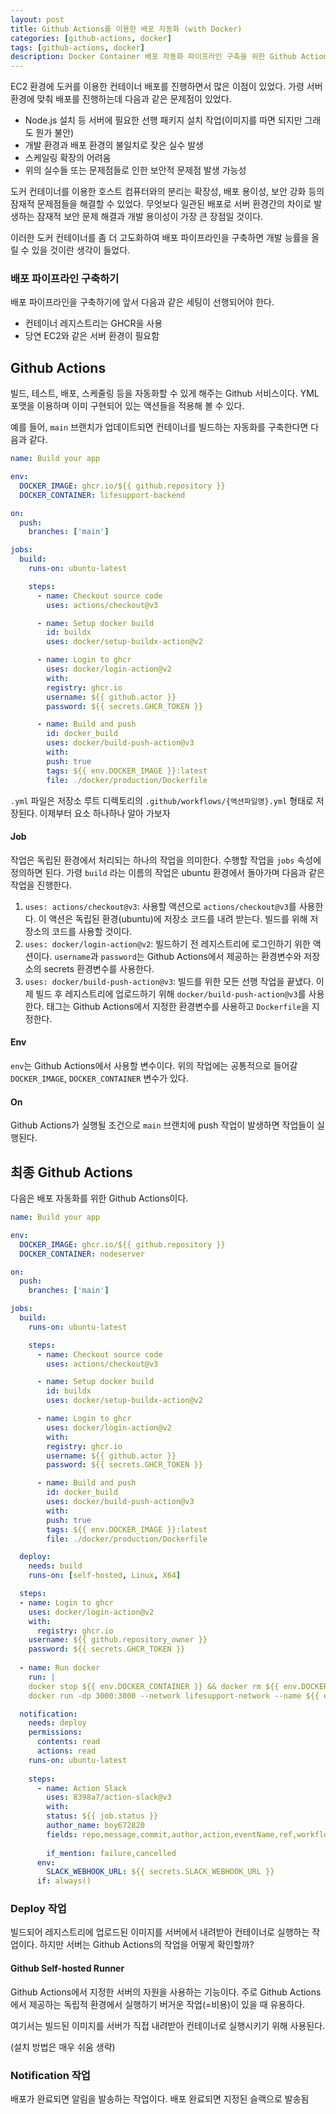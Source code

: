 ```yaml
---
layout: post
title: Github Actions를 이용한 배포 자동화 (with Docker)
categories: [github-actions, docker]
tags: [github-actions, docker]
description: Docker Container 배포 자동화 파이프라인 구축을 위한 Github Actions 활용하기
---
```


EC2 환경에 도커를 이용한 컨테이너 배포를 진행하면서 많은 이점이 있었다. 가령 서버 환경에 맞춰 배포를 진행하는데 다음과 같은 문제점이 있었다.

- Node.js 설치 등 서버에 필요한 선행 패키지 설치 작업(이미지를 따면 되지만 그래도 뭔가 불안)
- 개발 환경과 배포 환경의 불일치로 잦은 실수 발생
- 스케일링 확장의 어려움
- 위의 실수들 또는 문제점들로 인한 보안적 문제점 발생 가능성

도커 컨테이너를 이용한 호스트 컴퓨터와의 분리는 확장성, 배포 용이성, 보안 강화 등의 잠재적 문제점들을 해결할 수 있었다. 무엇보다 일관된 배포로 서버 환경간의 차이로 발생하는 잠재적 보안 문제 해결과 개발 용이성이 가장 큰 장점일 것이다.

이러한 도커 컨테이너를 좀 더 고도화하여 배포 파이프라인을 구축하면 개발 능률을 올릴 수 있을 것이란 생각이 들었다.

### 배포 파이프라인 구축하기

배포 파이프라인을 구축하기에 앞서 다음과 같은 세팅이 선행되어야 한다.

- 컨테이너 레지스트리는 GHCR을 사용
- 당연 EC2와 같은 서버 환경이 필요함

## Github Actions

빌드, 테스트, 배포, 스케줄링 등을 자동화할 수 있게 해주는 Github 서비스이다. YML 포맷을 이용하며 이미 구현되어 있는 액션들을 적용해 볼 수 있다.

예를 들어, `main` 브랜치가 업데이트되면 컨테이너를 빌드하는 자동화를 구축한다면 다음과 같다.

```yml
name: Build your app

env:
  DOCKER_IMAGE: ghcr.io/${{ github.repository }}
  DOCKER_CONTAINER: lifesupport-backend

on:
  push:
    branches: ['main']

jobs:
  build:
    runs-on: ubuntu-latest

    steps:
      - name: Checkout source code
        uses: actions/checkout@v3

      - name: Setup docker build
        id: buildx
        uses: docker/setup-buildx-action@v2

      - name: Login to ghcr
        uses: docker/login-action@v2
        with:
        registry: ghcr.io
        username: ${{ github.actor }}
        password: ${{ secrets.GHCR_TOKEN }}

      - name: Build and push
        id: docker_build
        uses: docker/build-push-action@v3
        with:
        push: true
        tags: ${{ env.DOCKER_IMAGE }}:latest
        file: ./docker/production/Dockerfile
```

`.yml` 파일은 저장소 루트 디렉토리의 `.github/workflows/{액션파일명}.yml` 형태로 저장된다. 이제부터 요소 하나하나 알아 가보자



#### Job

작업은 독립된 환경에서 처리되는 하나의 작업을 의미한다. 수행할 작업을 `jobs` 속성에 정의하면 된다. 가령 `build` 라는 이름의 작업은 ubuntu 환경에서 돌아가며 다음과 같은 작업을 진행한다.

1. `uses: actions/checkout@v3`: 사용할 액션으로 `actions/checkout@v3`를 사용한다. 이 액션은 독립된 환경(ubuntu)에 저장소 코드를 내려 받는다. 빌드를 위해 저장소의 코드를 사용할 것이다.
2. `uses: docker/login-action@v2`: 빌드하기 전 레지스트리에 로그인하기 위한 액션이다. `username`과 `password`는 Github Actions에서 제공하는 환경변수와 저장소의 secrets 환경변수를 사용한다.
3. `uses: docker/build-push-action@v3`: 빌드를 위한 모든 선행 작업을 끝냈다. 이제 빌드 후 레지스트리에 업로드하기 위해 `docker/build-push-action@v3`를 사용한다. 태그는 Github Actions에서 지정한 환경변수를 사용하고 `Dockerfile`을 지정한다.


#### Env

`env`는 Github Actions에서 사용할 변수이다. 위의 작업에는 공통적으로 들어갈 `DOCKER_IMAGE`, `DOCKER_CONTAINER` 변수가 있다.


#### On

Github Actions가 실행될 조건으로 `main` 브랜치에 push 작업이 발생하면 작업들이 실행된다.


## 최종 Github Actions

다음은 배포 자동화를 위한 Github Actions이다.

```yml
name: Build your app

env:
  DOCKER_IMAGE: ghcr.io/${{ github.repository }}
  DOCKER_CONTAINER: nodeserver

on:
  push:
    branches: ['main']

jobs:
  build:
    runs-on: ubuntu-latest

    steps:
      - name: Checkout source code
        uses: actions/checkout@v3

      - name: Setup docker build
        id: buildx
        uses: docker/setup-buildx-action@v2

      - name: Login to ghcr
        uses: docker/login-action@v2
        with:
        registry: ghcr.io
        username: ${{ github.actor }}
        password: ${{ secrets.GHCR_TOKEN }}

      - name: Build and push
        id: docker_build
        uses: docker/build-push-action@v3
        with:
        push: true
        tags: ${{ env.DOCKER_IMAGE }}:latest
        file: ./docker/production/Dockerfile

  deploy:
    needs: build
    runs-on: [self-hosted, Linux, X64]

  steps:
  - name: Login to ghcr
    uses: docker/login-action@v2
    with:
      registry: ghcr.io
    username: ${{ github.repository_owner }}
    password: ${{ secrets.GHCR_TOKEN }}
  
  - name: Run docker
    run: |
    docker stop ${{ env.DOCKER_CONTAINER }} && docker rm ${{ env.DOCKER_CONTAINER }} && docker rmi ${{ env.DOCKER_IMAGE }}:latest
    docker run -dp 3000:3000 --network lifesupport-network --name ${{ env.DOCKER_CONTAINER }} --restart always ${{ env.DOCKER_IMAGE }}:latest

  notification:
    needs: deploy
    permissions:
      contents: read
      actions: read
    runs-on: ubuntu-latest
  
    steps:
      - name: Action Slack
        uses: 8398a7/action-slack@v3
        with:
        status: ${{ job.status }}
        author_name: boy672820
        fields: repo,message,commit,author,action,eventName,ref,workflow,job,took
  
        if_mention: failure,cancelled
      env:
        SLACK_WEBHOOK_URL: ${{ secrets.SLACK_WEBHOOK_URL }}
      if: always()
```


### Deploy 작업

빌드되어 레지스트리에 업로드된 이미지를 서버에서 내려받아 컨테이너로 실행하는 작업이다. 하지만 서버는 Github Actions의 작업을 어떻게 확인할까?

#### Github Self-hosted Runner

Github Actions에서 지정한 서버의 자원을 사용하는 기능이다. 주로 Github Actions에서 제공하는 독립적 환경에서 실행하기 버거운 작업(=비용)이 있을 때 유용하다.

여기서는 빌드된 이미지를 서버가 직접 내려받아 컨테이너로 실행시키기 위해 사용된다.

(설치 방법은 매우 쉬움 생략)


### Notification 작업

배포가 완료되면 알림을 발송하는 작업이다. 배포 완료되면 지정된 슬랙으로 발송됨
